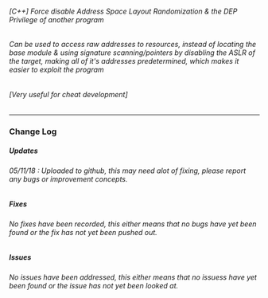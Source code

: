 ###### [C++] Force disable Address Space Layout Randomization & the DEP Privilege of another program
###### Can be used to access raw addresses to resources, instead of locating the base module & using signature scanning/pointers by disabling the ASLR of the target, making all of it's addresses predetermined, which makes it easier to exploit the program
###### [Very useful for cheat development]
-------------------------------
### Change Log
##### Updates
###### 05/11/18 : Uploaded to github, this may need alot of fixing, please report any bugs or improvement concepts.

##### Fixes
###### No fixes have been recorded, this either means that no bugs have yet been found or the fix has not yet been pushed out.

##### Issues
###### No issues have been addressed, this either means that no issuess have yet been found or the issue has not yet been looked at.
